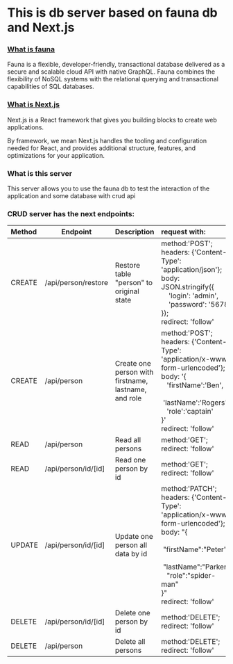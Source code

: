 # This is db server based on  fauna db and Next.js 
### [What is fauna](https://docs.fauna.com/fauna/current/#what-is-fauna)

Fauna is a flexible, developer-friendly, transactional database delivered as a secure and scalable cloud API with native GraphQL. Fauna combines the flexibility of NoSQL systems with the relational querying and transactional capabilities of SQL databases.

### [What is Next.js](https://nextjs.org/learn/foundations/about-nextjs/what-is-nextjs#:~:text=TypeScript-,What%20is%20Next.js%3F,-1)

Next.js is a React framework that gives you building blocks to create web applications.

By framework, we mean Next.js handles the tooling and configuration needed for React, and provides additional structure, features, and optimizations for your application.

### What is this server

This server allows you to use the fauna db to test the interaction of the application and some database with crud api

### CRUD server has the next endpoints:

| Method  |  Endpoint   |    Description | request with:                                                                                                                                                                                                                                   |
|:--------|-----|-----|:------------------------------------------------------------------------------------------------------------------------------------------------------------------------------------------------------------------------------------------------|
| CREATE  | /api/person/restore   | Restore table "person" to original state | method:'POST';<br/>headers: {'Content-Type': 'application/json'};<br/>body: JSON.stringify({<br/>&nbsp; &nbsp; 'login': 'admin',<br/>&nbsp; &nbsp; 'password': '5678'<br/>});<br/>redirect: 'follow'                                            |
| CREATE  | /api/person    | Create one person with<br/> firstname, lastname, and role | method:'POST';<br/>headers: {'Content-Type': 'application/x-www-form-urlencoded'};<br/>body: '{<br/>&nbsp; &nbsp;'firstName':'Ben',<br/>&nbsp; &nbsp;'lastName':'Rogers',<br/>&nbsp; &nbsp;'role':'captain'<br/>}'<br/>redirect: 'follow'       |
| READ    | /api/person    | Read all persons    | method:'GET';<br/>redirect: 'follow'                                                                                                                                                                                                            |
| READ    | /api/person/id/[id]   | Read one person by id | method:'GET';<br/>redirect: 'follow'                                                                                                                                                                                                            |
| UPDATE  | /api/person/id/[id]   | Update one person all data by id | method:'PATCH';<br/>headers: {'Content-Type': 'application/x-www-form-urlencoded'};<br/>body: "{<br/>&nbsp; &nbsp;"firstName":"Peter",<br/>&nbsp; &nbsp;"lastName":"Parker",<br/>&nbsp; &nbsp;"role":"spider-man"<br/>}"<br/>redirect: 'follow' |
| DELETE  | /api/person/id/[id]   | Delete one person by id | method:'DELETE';<br/>redirect: 'follow'                                                                                                                                                                                                         |
| DELETE  | /api/person    | Delete all persons    | method:'DELETE';<br/>redirect: 'follow'                                                                                                                                                                                                         |

